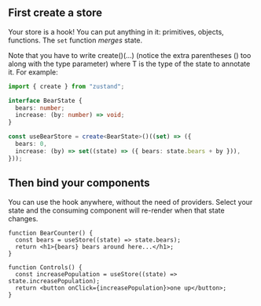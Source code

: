 ## First create a store

Your store is a hook!
You can put anything in it: primitives, objects, functions.
The `set` function _merges_ state.

Note that you have to write create<T>()(...) (notice the extra parentheses () too along with the type parameter) where T is the type of the state to annotate it. For example:

```ts
import { create } from "zustand";

interface BearState {
  bears: number;
  increase: (by: number) => void;
}

const useBearStore = create<BearState>()((set) => ({
  bears: 0,
  increase: (by) => set((state) => ({ bears: state.bears + by })),
}));
```

## Then bind your components

You can use the hook anywhere, without the need of providers.
Select your state and the consuming component
will re-render when that state changes.

```tsx
function BearCounter() {
  const bears = useStore((state) => state.bears);
  return <h1>{bears} bears around here...</h1>;
}

function Controls() {
  const increasePopulation = useStore((state) => state.increasePopulation);
  return <button onClick={increasePopulation}>one up</button>;
}
```
